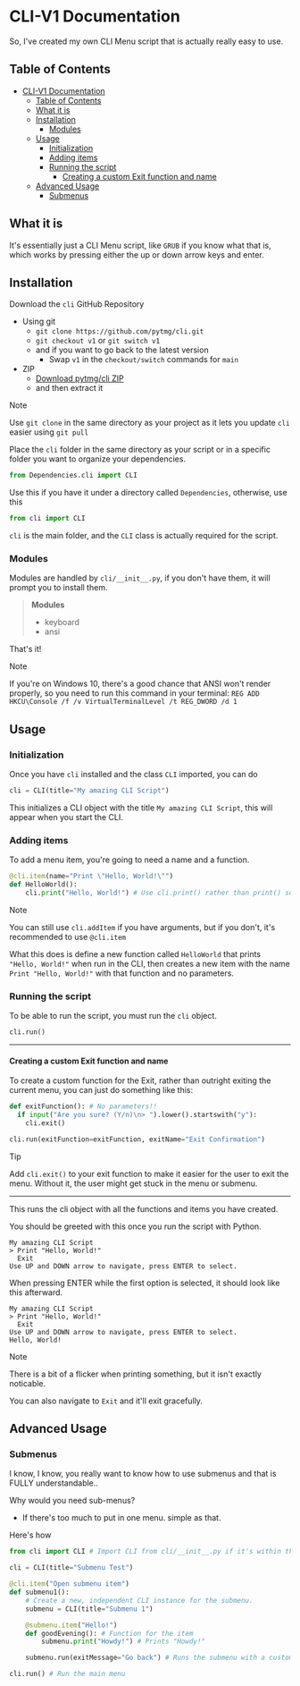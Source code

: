 # CLI-V1 Documentation

So, I've created my own CLI Menu script that is actually really easy to use.

## Table of Contents
- [CLI-V1 Documentation](#cli-v1-documentation)
  - [Table of Contents](#table-of-contents)
  - [What it is](#what-it-is)
  - [Installation](#installation)
    - [Modules](#modules)
  - [Usage](#usage)
    - [Initialization](#initialization)
    - [Adding items](#adding-items)
    - [Running the script](#running-the-script)
      - [Creating a custom Exit function and name](#creating-a-custom-exit-function-and-name)
  - [Advanced Usage](#advanced-usage)
    - [Submenus](#submenus)

## What it is

It's essentially just a CLI Menu script, like `GRUB` if you know what that is, which works by pressing either the up or down arrow keys and enter.

## Installation

Download the `cli` GitHub Repository

- Using git
  - `git clone https://github.com/pytmg/cli.git`
  - `git checkout v1` or `git switch v1`
  - and if you want to go back to the latest version
    - Swap `v1` in the `checkout/switch` commands for `main`
- ZIP
  - [Download pytmg/cli ZIP](https://github.com/pytmg/cli/archive/refs/heads/v1.zip)
  - and then extract it
  
> [!NOTE]
> Use `git clone` in the same directory as your project as it lets you update `cli` easier using `git pull`

Place the `cli` folder in the same directory as your script or in a specific folder you want to organize your dependencies.

```python
from Dependencies.cli import CLI
```

Use this if you have it under a directory called `Dependencies`, otherwise, use this

```python
from cli import CLI
```

`cli` is the main folder, and the `CLI` class is actually required for the script.

### Modules

Modules are handled by `cli/__init__.py`, if you don't have them, it will prompt you to install them.

> **Modules**
> - keyboard
> - ansi

That's it!

> [!NOTE]
> If you're on Windows 10, there's a good chance that ANSI won't render properly, so you need to run this command in your terminal: `REG ADD HKCU\Console /f /v VirtualTerminalLevel /t REG_DWORD /d 1`

## Usage

### Initialization

Once you have `cli` installed and the class `CLI` imported, you can do

```python
cli = CLI(title="My amazing CLI Script")
```

This initializes a CLI object with the title `My amazing CLI Script`, this will appear when you start the CLI.

### Adding items

To add a menu item, you're going to need a name and a function.

```python
@cli.item(name="Print \"Hello, World!\"")
def HelloWorld():
    cli.print("Hello, World!") # Use cli.print() rather than print() so that it shows up
```

> [!NOTE]
> You can still use `cli.addItem` if you have arguments, but if you don't, it's recommended to use `@cli.item`

What this does is define a new function called `HelloWorld` that prints `"Hello, World!"` when run in the CLI, then creates a new item with the name `Print "Hello, World!"` with that function and no parameters.

### Running the script

To be able to run the script, you must run the `cli` object.

```python
cli.run()
```

---

#### Creating a custom Exit function and name

To create a custom function for the Exit, rather than outright exiting the current menu, you can just do something like this:

```python
def exitFunction(): # No parameters!!
  if input("Are you sure? (Y/n)\n> ").lower().startswith("y"):
    cli.exit()

cli.run(exitFunction=exitFunction, exitName="Exit Confirmation")
```

> [!TIP]
> Add `cli.exit()` to your exit function to make it easier for the user to exit the menu. Without it, the user might get stuck in the menu or submenu.

---

This runs the cli object with all the functions and items you have created.

You should be greeted with this once you run the script with Python.

```
My amazing CLI Script
> Print "Hello, World!"
  Exit
Use UP and DOWN arrow to navigate, press ENTER to select.
```

When pressing ENTER while the first option is selected, it should look like this afterward.

```
My amazing CLI Script
> Print "Hello, World!"
  Exit
Use UP and DOWN arrow to navigate, press ENTER to select.
Hello, World!
```

> [!NOTE]
> There is a bit of a flicker when printing something, but it isn't exactly noticable.

You can also navigate to `Exit` and it'll exit gracefully.

## Advanced Usage

### Submenus

I know, I know, you really want to know how to use submenus and that is FULLY understandable..

Why would you need sub-menus?

- If there's too much to put in one menu. simple as that.

Here's how

```python
from cli import CLI # Import CLI from cli/__init__.py if it's within the subdirectory "cli"

cli = CLI(title="Submenu Test")

@cli.item("Open submenu item")
def submenu1():
    # Create a new, independent CLI instance for the submenu.
    submenu = CLI(title="Submenu 1")

    @submenu.item("Hello!")
    def goodEvening(): # Function for the item
        submenu.print("Howdy!") # Prints "Howdy!"

    submenu.run(exitMessage="Go back") # Runs the submenu with a custom exit label

cli.run() # Run the main menu
```
